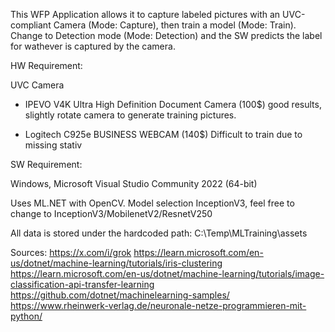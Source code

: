 This WFP Application allows it to capture labeled pictures with an UVC-compliant Camera (Mode: Capture), then train a model (Mode: Train).
Change to Detection mode  (Mode: Detection) and the SW predicts the label for wathever is captured by the camera.

HW Requirement: 

UVC Camera
- IPEVO V4K Ultra High Definition Document Camera (100$)
  good results, slightly rotate camera to generate training pictures.

- Logitech C925e BUSINESS WEBCAM (140$)
  Difficult to train due to missing stativ 




SW Requirement:

Windows, Microsoft Visual Studio Community 2022 (64-bit) 

Uses ML.NET with OpenCV. Model selection InceptionV3, feel free to change to InceptionV3/MobilenetV2/ResnetV250

All data is stored under the hardcoded path: C:\Temp\MLTraining\assets

Sources:
https://x.com/i/grok
https://learn.microsoft.com/en-us/dotnet/machine-learning/tutorials/iris-clustering
https://learn.microsoft.com/en-us/dotnet/machine-learning/tutorials/image-classification-api-transfer-learning
https://github.com/dotnet/machinelearning-samples/
https://www.rheinwerk-verlag.de/neuronale-netze-programmieren-mit-python/
  
  
